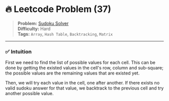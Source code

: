 # 🔥 Leetcode Problem (37)

> **Problem:** [Sudoku Solver](https://leetcode.com/problems/sudoku-solver/)<br />
> **Difficulty:** Hard<br/>
> **Tags:** `Array`, `Hash Table`, `Backtracking`, `Matrix`

---

### ✅ Intuition

First we need to find the list of possible values for each cell. This can be done by getting the existed values in the cell's row, column and sub-square; the possible values are the remaining values that are existed yet.

Then, we will try each value in the cell, one after another. If there exists no valid sudoku answer for that value, we backtrack to the previous cell and try another possible value.
